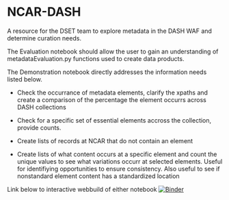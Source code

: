 # NCAR-DASH
A resource for the DSET team to explore metadata in the DASH WAF and determine curation needs. 

The Evaluation notebook should allow the user to gain an understanding of metadataEvaluation.py functions used to create data products.

The Demonstration notebook directly addresses the information needs listed below.

* Check the occurrance of metadata elements, clarify the xpaths and create a comparison of the percentage the element occurrs across DASH collections

* Check for a specific set of essential elements accross the collection, provide counts.

* Create lists of records at NCAR that do not contain an element

* Create lists of what content occurs at a specific element and count the unique values to see what variations occurr at selected elements. Useful for identifiying opportunities to ensure consistency. Also useful to see if nonstandard element content has a standardized location

Link below to interactive webbuild of either notebook
[![Binder](https://mybinder.org/badge.svg)](https://mybinder.org/v2/gh/scgordon/NCAR-DASH/master)
